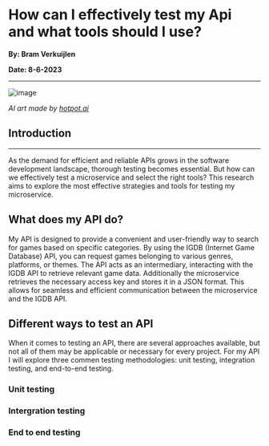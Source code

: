 # How can I effectively test my Api and what tools should I use?

**By: Bram Verkuijlen**

**Date: 8-6-2023**
***

![image](https://github.com/BramVerkuijlen/Portfolio-S3/assets/95694367/858033c8-96f4-45bd-80ac-91e3f3ce8f4e)

*AI art made by [hotpot.ai](https://hotpot.ai/art-generator?s=dalle-mini)*

## Introduction
***

As the demand for efficient and reliable APIs grows in the software development landscape, thorough testing becomes essential.
But how can we effectively test a microservice and select the right tools? 
This research aims to explore the most effective strategies and tools for testing my microservice.

## What does my API do?

My API is designed to provide a convenient and user-friendly way to search for games based on specific categories. By using the IGDB (Internet Game Database) API, you can request games belonging to various genres, platforms, or themes. The API acts as an intermediary, interacting with the IGDB API to retrieve relevant game data. Additionally the microservice retrieves the necessary access key and stores it in a JSON format. This allows for seamless and efficient communication between the microservice and the IGDB API.

## Different ways to test an API

When it comes to testing an API, there are several approaches available, but not all of them may be applicable or necessary for every project.
For my API I will explore three commen testing methodologies: unit testing, integration testing, and end-to-end testing.

### Unit testing



### Intergration testing



### End to end testing



